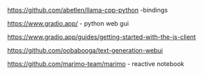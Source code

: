 https://github.com/abetlen/llama-cpp-python -bindings

https://www.gradio.app/ - python web gui

https://www.gradio.app/guides/getting-started-with-the-js-client

https://github.com/oobabooga/text-generation-webui

https://github.com/marimo-team/marimo - reactive notebook

